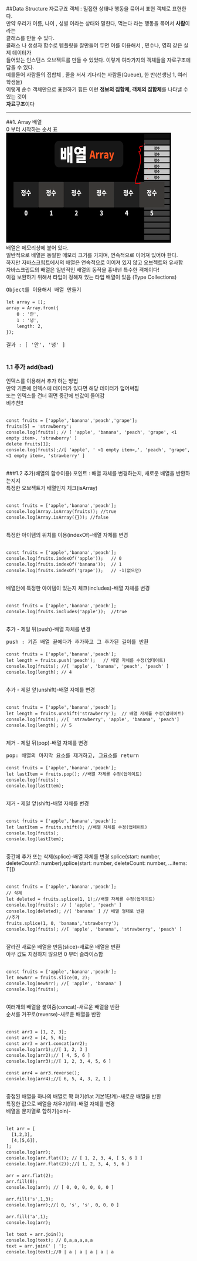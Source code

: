 ##Data Structure 자료구죠
객체 : 밀접한 상태나 행동을 묶어서 표현 객체로 표현한다.   
만약 우리가 이름, 나이 , 성별 이라는 상태와 말한다, 먹는다 라는 행동을 묶어서 **사람**이라는   
클래스를 만들 수 있다.   
클래스 나 생성자 함수로 템플릿을 잘만들어 두면 이를 이용해서 , 민수나, 영희 같은 실제 데이터가   
들어있는 인스턴스 오브젝트를 만들 수 있었다.
이렇게 여라가지의 객체들을 자료구조에 담을 수 있다.   
예를들어 사람들의 집합체 , 줄을 서서 기다리는 사람들(Queue), 한 반(선생님 1, 여러 학생들)   
이렇게 순수 객체만으로 표현하기 힘든 이런 **정보의 집합체, 객체의 집합체**를 나타낼 수 있는 것이   
**자료구조**이다
****
##1. Array 배열   
0 부터 시작하는 순서 표   
<img height="300px" src="..\..\img\array.PNG" width="450px"/>   
배열은 메모리상에 붙어 있다.   
일반적으로 배열은 동일한 메모리 크기를 가지며, 연속적으로 이어져 있어야 한다.   
하지만 자바스크립트에서의 배열은 연속적으로 이어져 있지 않고 오브젝트와 유사함   
자바스크립트의 배열은 일반적인 배열의 동작을 흉내낸 특수한 객체이다!   
이걸 보완하기 위해서 타입이 정해져 있는 타입 배열이 있음 (Type Collections)
<pre>
Object를 이용해서 배열 만들기
<code>
let array = [];
array = Array.from({
    0 : '안',
    1 : '녕',
    length: 2,
});
</code>
결과 : [ '안', '녕' ]

</pre>
### 1.1 추가 add(bad)
인덱스를 이용해서 추가 하는 방법   
만약 기존에 인덱스에 데이터가 있다면 해당 데이터가 덮어써짐   
또는 인덱스를 건너 뛰면 중간에 빈값이 들어감   
비추천!!
<pre>
<code>
const fruits = ['apple','banana','peach','grape'];
fruits[5] = 'strawberry';
console.log(fruits); // [ 'apple', 'banana', 'peach', 'grape', <1 empty item>, 'strawberry' ]
delete fruits[1];
console.log(fruits);//[ 'apple', ' <1 empty item>,', 'peach', 'grape', <1 empty item>, 'strawberry' ]
</code>
</pre>

###1.2 추가(배열의 함수이용)
포인트 : 배열 자체를 변경하는지, 새로운 배열을 반환하는지지   
특정한 오브젝트가 배열인지 체크(isArray)
<pre>
<code>
const fruits = ['apple','banana','peach'];
console.log(Array.isArray(fruits)); //true
console.log(Array.isArray({})); //false
</code>
</pre>
특정한 아이템의 위치를 이용(indexOf)-배열 자체를 변경
<pre>
<code>
const fruits = ['apple','banana','peach'];
console.log(fruits.indexOf('apple'));   // 0
console.log(fruits.indexOf('banana'));  // 1
console.log(fruits.indexOf('grape'));   // -1(없으면)
</code>
</pre>
배열안에 특정한 아이템이 있는지 체크(includes)-배열 자체를 변경
<pre>
<code>
const fruits = ['apple','banana','peach'];
console.log(fruits.includes('apple'));  //true
</code>
</pre>
추가 - 제일 뒤(push)-배열 자체를 변경
<pre>
push : 기존 배열 끝에다가 추가하고 그 추가된 길이를 반환
<code>
const fruits = ['apple','banana','peach'];
let length = fruits.push('peach');   // 배열 자체를 수정(업데이트)
console.log(fruits); //[ 'apple', 'banana', 'peach', 'peach' ]
console.log(length); // 4
</code>
</pre>
추가 - 제일 앞(unshift)-배열 자체를 변경
<pre>
<code>
const fruits = ['apple','banana','peach'];
let length = fruits.unshift('strawberry');  // 배열 자체를 수정(업데이트)
console.log(fruits); //[ 'strawberry', 'apple', 'banana', 'peach']
console.log(length); // 5 
</code>
</pre>
제거 - 제일 뒤(pop)-배열 자체를 변경
<pre>
pop: 배열의 마지막 요소를 제거하고, 그요소를 return
<code>
const fruits = ['apple','banana','peach'];
let lastItem = fruits.pop(); //배열 자체를 수정(업데이트)
console.log(fruits);
console.log(lastItem);
</code>
</pre>
제거 - 제일 앞(shift)-배열 자체를 변경
<pre>
<code>
const fruits = ['apple','banana','peach'];
let lastItem = fruits.shift(); //배열 자체를 수정(업데이트)
console.log(fruits);
console.log(lastItem);
</code>
</pre>
중간에 추가 또는 삭제(splice)-배열 자체를 변경
splice(start: number, deleteCount?: number),splice(start: number, deleteCount: number, ...items: T[])
<pre>
<code>
const fruits = ['apple','banana','peach'];
// 삭제
let deleted = fruits.splice(1, 1);//배열 자체를 수정(업데이트)
console.log(fruits); // [ 'apple', 'peach' ]
console.log(deleted); //[ 'banana' ] // 배열 형태로 반환
//추가
fruits.splice(1, 0, 'banana','strawberry');
console.log(fruits); //[ 'apple', 'banana', 'strawberry', 'peach' ]
</code>
</pre>
잘라진 새로운 배열을 만듬(slice)-새로운 배열을 반환   
아무 값도 지정하지 않으면 0 부터 슬라이스함
<pre>
<code>
const fruits = ['apple','banana','peach'];
let newArr = fruits.slice(0, 2);
console.log(newArr); //[ 'apple', 'banana' ]
console.log(fruits);
</code>
</pre>
여러개의 배열을 붙여줌(concat)-새로운 배열을 반환   
순서를 거꾸로(reverse)-새로운 배열을 반환
<pre>
<code>
const arr1 = [1, 2, 3];
const arr2 = [4, 5, 6];
const arr3 = arr1.concat(arr2);
console.log(arr1);//[ 1, 2, 3 ]
console.log(arr2);// [ 4, 5, 6 ]
console.log(arr3);//[ 1, 2, 3, 4, 5, 6 ]

const arr4 = arr3.reverse();
console.log(arr4);//[ 6, 5, 4, 3, 2, 1 ]
</code>
</pre>
중첩된 배열을 하나의 배열로 쫙 펴기(flat 기본1단계)-새로운 배열을 반환   
특정한 값으로 배열을 채우기(fill)-배열 자체를 변경   
배열을 문자열로 합하기(join)-
<pre>
<code>
let arr = [
  [1,2,3],
  [4,[5,6]],
];
console.log(arr);
console.log(arr.flat()); // [ 1, 2, 3, 4, [ 5, 6 ] ]
console.log(arr.flat(2));//[ 1, 2, 3, 4, 5, 6 ]

arr = arr.flat(2);
arr.fill(0);
console.log(arr); // [ 0, 0, 0, 0, 0, 0 ]

arr.fill('s',1,3);
console.log(arr);//[ 0, 's', 's', 0, 0, 0 ]

arr.fill('a',1);
console.log(arr);

let text = arr.join();
console.log(text); // 0,a,a,a,a,a
text = arr.join(' | ');
console.log(text);//0 | a | a | a | a | a
</code>
</pre>
